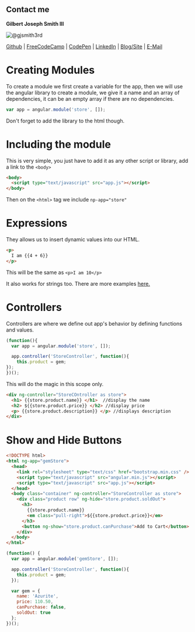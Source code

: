 ## Contact me
**Gilbert Joseph Smith III**

![@gjsmith3rd](https://avatars0.githubusercontent.com/gjsmith3rd?&s=128)

[Github](https://github.com/gjsmith3rd) | [FreeCodeCamp](http://www.freecodecamp.com/gjsmith3rd) |  [CodePen](http://codepen.io/gjsmith3rd/) | [LinkedIn](https://www.linkedin.com/in/gjsmith3rd) | [Blog/Site](https://gjsmith3rd.github.io/) | [E-Mail](mailto:contact@mobileCreature.com)

# Creating Modules
To create a module we first create a variable for the app, then we will use the angular library to create a module, we give it a name and an array of dependencies, it can be an empty array if there are no dependencies.

```js
var app = angular.module('store', []);
```

Don't forget to add the library to the html though.

# Including the module
This is very simple, you just have to add it as any other script or library, add a link to the `<body>`

```html
<body>
  <script type="text/javascript" src="app.js"></script>
</body>
```

Then on the `<html>` tag we include `np-app="store"`

# Expressions
They allows us to insert dynamic values into our HTML.

```html
<p>
  I am {{4 + 6}}
</p>
```

This will be the same as `<p>I am 10</p>`

It also works for strings too. There are more examples [here.](http://docs.angularjs.org/guide/expression)

# Controllers
Controllers are where we define out app's behavior by defining functions and values.

```js
(function(){
  var app = angular.module('store', []);

  app.controller('StoreController', function(){
    this.product = gem;
});
})();
```

This will do the magic in this scope only.

```html
<div ng-controller="StoreCOntroller as store">
  <h1> {{store.product.name}} </h1>  //display the name
  <h2> ${{store.product.price}} </h2> //display price
  <p> {{store.product.description}} </p> //displays description
</div>
```

# Show and Hide Buttons

```html
<!DOCTYPE html>
<html ng-app="gemStore">
  <head>
    <link rel="stylesheet" type="text/css" href="bootstrap.min.css" />
    <script type="text/javascript" src="angular.min.js"></script>
    <script type="text/javascript" src="app.js"></script>
  </head>
  <body class="container" ng-controller="StoreController as store">
    <div class="product row" ng-hide="store.product.soldOut">
      <h3>
        {{store.product.name}}
        <em class="pull-right">${{store.product.price}}</em>
      </h3>
      <button ng-show="store.product.canPurchase">Add to Cart</button>
    </div>
  </body>
</html>
```

```js
(function() {
  var app = angular.module('gemStore', []);

  app.controller('StoreController', function(){
    this.product = gem;
  });

  var gem = {
    name: 'Azurite',
    price: 110.50,
    canPurchase: false,
    soldOut: true
  };
})();
```
